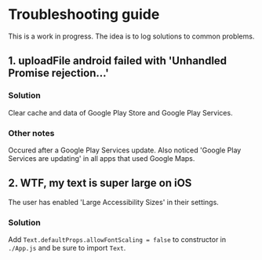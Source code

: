 # Troubleshooting guide

This is a work in progress. The idea is to log solutions to common problems.

## 1. uploadFile android failed with 'Unhandled Promise rejection...'

### Solution

Clear cache and data of Google Play Store and Google Play Services.

### Other notes

Occured after a Google Play Services update. Also noticed 'Google Play Services are updating' in all apps that used Google Maps.

## 2. WTF, my text is super large on iOS

The user has enabled 'Large Accessibility Sizes' in their settings.

### Solution

Add `Text.defaultProps.allowFontScaling = false` to constructor in `./App.js` and be sure to import `Text`.
